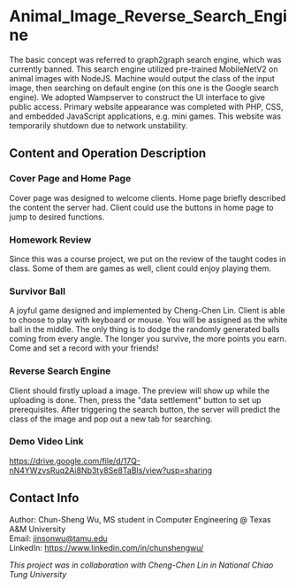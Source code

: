 # Animal_Image_Reverse_Search_Engine
 
The basic concept was referred to graph2graph search engine, which was currently banned. This search engine utilized pre-trained MobileNetV2 on animal images with NodeJS. Machine would output the class of the input image, then searching on default engine (on this one is the Google search engine). We adopted Wampserver to construct the UI interface to give public access. Primary website appearance was completed with PHP, CSS, and embedded JavaScript applications, e.g. mini games. This website was temporarily shutdown due to network unstability. 

## Content and Operation Description

### Cover Page and Home Page
Cover page was designed to welcome clients. Home page briefly described the content the server had. Client could use the buttons in home page to jump to desired functions.

### Homework Review
Since this was a course project, we put on the review of the taught codes in class. Some of them are games as well, client could enjoy playing them.

### Survivor Ball
A joyful game designed and implemented by Cheng-Chen Lin. Client is able to choose to play with keyboard or mouse. You will be assigned as the white ball in the middle. The only thing is to dodge the randomly generated balls coming from every angle. The longer you survive, the more points you earn. Come and set a record with your friends!

### Reverse Search Engine
Client should firstly upload a image. The preview will show up while the uploading is done. Then, press the "data settlement" button to set up prerequisites. After triggering the search button, the server will predict the class of the image and pop out a new tab for searching. 

### Demo Video Link
https://drive.google.com/file/d/17Q-nN4YWzvsRuq2Ai8Nb3ty8Se8TaBIs/view?usp=sharing 

## Contact Info
Author: Chun-Sheng Wu, MS student in Computer Engineering @ Texas A&M University  
Email: jinsonwu@tamu.edu  
LinkedIn: https://www.linkedin.com/in/chunshengwu/

*This project was in collaboration with Cheng-Chen Lin in National Chiao Tung University*
